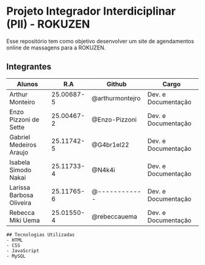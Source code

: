 # Projeto Integrador Interdiciplinar (PII) - ROKUZEN

Esse repositório tem como objetivo desenvolver um site de agendamentos online de massagens
para a ROKUZEN.

## Integrantes
|Alunos                               | R.A          | Github              |Cargo                              |
|-------------------------------------|--------------|---------------------|-----------------------------------|
| Arthur Monteiro                     | 25.00687-5   | @arthurmontejro     | Dev. e Documentação               |
| Enzo Pizzoni de Sette               | 25.00467-2   | @Enzo-Pizzoni       | Dev. e Documentação               |
| Gabriel Medeiros Araujo             | 25.11742-5   | @G4br1el22          | Dev. e Documentação               |
| Isabela Simodo Nakai                | 25.11733-4   | @N4k4i              | Dev. e Documentação               |
| Larissa Barbosa Oliveira            | 25.11765-6   | @------------       | Dev. e Documentação               |
| Rebecca Miki Uema                   | 25.01550-4   | @rebeccauema        | Dev. e Documentação               |

```
## Tecnologias Utilizadas
- HTML
- CSS
- JavaScript
- MySQL
